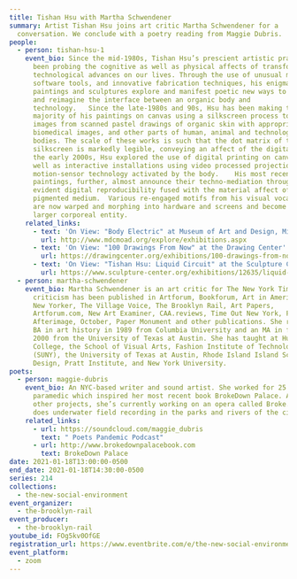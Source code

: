 ```yaml
---
title: Tishan Hsu with Martha Schwendener
summary: Artist Tishan Hsu joins art critic Martha Schwendener for a
  conversation. We conclude with a poetry reading from Maggie Dubris.
people:
  - person: tishan-hsu-1
    event_bio: Since the mid-1980s, Tishan Hsu’s prescient artistic practice has
      been probing the cognitive as well as physical affects of transformative
      technological advances on our lives. Through the use of unusual materials,
      software tools, and innovative fabrication techniques, his enigmatic
      paintings and sculptures explore and manifest poetic new ways to engage
      and reimagine the interface between an organic body and
      technology.   Since the late-1980s and 90s, Hsu has been making the
      majority of his paintings on canvas using a silkscreen process to fuse
      images from scanned pastel drawings of organic skin with appropriated
      biomedical images, and other parts of human, animal and technological
      bodies. The scale of these works is such that the dot matrix of the
      silkscreen is markedly legible, conveying an affect of the digital.  In
      the early 2000s, Hsu explored the use of digital printing on canvas as
      well as interactive installations using video processed projections with
      motion-sensor technology activated by the body.    His most recent
      paintings, further, almost announce their techno-mediation through an
      evident digital reproducibility fused with the material affect of
      pigmented medium.  Various re-engaged motifs from his visual vocabulary
      are now warped and morphing into hardware and screens and become part of a
      larger corporeal entity.
    related_links:
      - text: 'On View: "Body Electric" at Museum of Art and Design, Miami Dade College'
        url: http://www.mdcmoad.org/explore/exhibitions.aspx
      - text: 'On View: "100 Drawings From Now" at the Drawing Center'
        url: https://drawingcenter.org/exhibitions/100-drawings-from-now
      - text: 'On View: "Tishan Hsu: Liquid Circuit" at the Sculpture Center'
        url: https://www.sculpture-center.org/exhibitions/12635/liquid-circuit
  - person: martha-schwendener
    event_bio: Martha Schwendener is an art critic for The New York Times. Her
      criticism has been published in Artforum, Bookforum, Art in America, The
      New Yorker, The Village Voice, The Brooklyn Rail, Art Papers,
      Artforum.com, New Art Examiner, CAA.reviews, Time Out New York, Flash Art,
      Afterimage, October, Paper Monument and other publications. She received a
      BA in art history in 1989 from Columbia University and an MA in fiction in
      2000 from the University of Texas at Austin. She has taught at Hunter
      College, the School of Visual Arts, Fashion Institute of Technology
      (SUNY), the University of Texas at Austin, Rhode Island Island School of
      Design, Pratt Institute, and New York University.
poets:
  - person: maggie-dubris
    event_bio: An NYC-based writer and sound artist. She worked for 25 years as a
      paramedic which inspired her most recent book BrokeDown Palace. Among
      other projects, she’s currently working on an opera called Broke. She also
      does underwater field recording in the parks and rivers of the city.
    related_links:
      - url: https://soundcloud.com/maggie_dubris
        text: " Poets Pandemic Podcast"
      - url: http://www.brokedownpalacebook.com
        text: BrokeDown Palace
date: 2021-01-18T13:00:00-0500
end_date: 2021-01-18T14:30:00-0500
series: 214
collections:
  - the-new-social-environment
event_organizer:
  - the-brooklyn-rail
event_producer:
  - the-brooklyn-rail
youtube_id: FOg5kv0OfGE
registration_url: https://www.eventbrite.com/e/the-new-social-environment-214-tishan-hsu-with-martha-schwendener-tickets-136476796773
event_platform:
  - zoom
---
```

